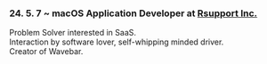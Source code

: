 ### 24. 5. 7 ~ macOS Application Developer at [Rsupport Inc.](https://www.rsupport.com/en-us/)

Problem Solver interested in SaaS.  
Interaction by software lover, self-whipping minded driver.  
Creator of Wavebar.

